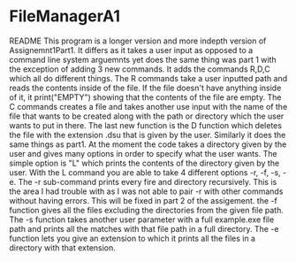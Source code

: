 # FileManagerA1
README
This program is a longer version and more indepth version of Assignemnt1Part1. It differs as it takes a user input as opposed to a command line system arguemnts yet does
the same thing was part 1 with the exception of adding 3 new commands. It adds the commands R,D,C which all do different things. The R commands take a user inputted path and reads the contents
inside of the file. If the file doesn't have anything inside of it, it print("EMPTY") showing that the contents of the file are empty. The C commands creates a file and takes another use input
with the name of the file that wants to be created along with the path or directory which the user wants to put in there. The last new function is the D function which deletes the file with the extension
.dsu that is given by the user. Similarly it does the same things as part1. At the moment the code takes a directory given by the user and gives many options in order to specify what the user wants. The simple option is "L" which prints the contents of the directory 
given by the user. With the L command you are able to take 4 different options -r, -f, -s, -e. The -r sub-command prints every fire and directory recursively. This is the area I had trouble with
as I was not able to pair -r with other commands without having errors. This will be fixed in part 2 of the assigement. the -f function gives all the files excluding the directories from the given file path.
The -s function takes another user parameter with a full example.exe file path and prints all the matches with that file path in a full directory. The -e function lets you give an extension
to which it prints all the files in a directory with that extension.
